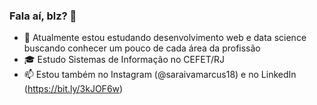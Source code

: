 ### Fala aí, blz? 👋

<!--
**marcussaraiva/marcussaraiva** is a ✨ _special_ ✨ repository because its `README.md` (this file) appears on your GitHub profile.

Here are some ideas to get you started:
-->
- 🌱 Atualmente estou estudando desenvolvimento web e data science buscando conhecer um pouco de cada área da profissão
- :mortar_board: Estudo Sistemas de Informação no CEFET/RJ
- 📫 Estou também no Instagram (@saraivamarcus18) e no LinkedIn (https://bit.ly/3kJOF6w)

